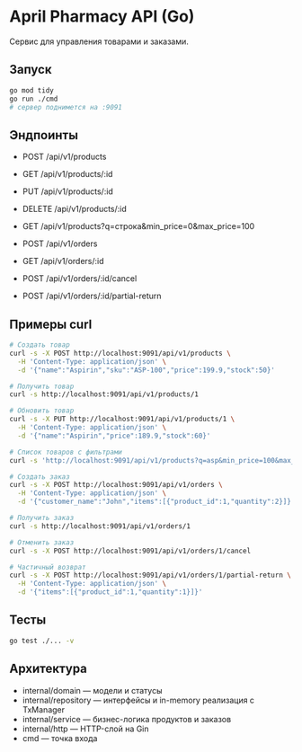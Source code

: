 # April Pharmacy API (Go)

Сервис для управления товарами и заказами.

## Запуск

```bash
go mod tidy
go run ./cmd
# сервер поднимется на :9091
```

## Эндпоинты

- POST /api/v1/products
- GET /api/v1/products/:id
- PUT /api/v1/products/:id
- DELETE /api/v1/products/:id
- GET /api/v1/products?q=строка&min_price=0&max_price=100

- POST /api/v1/orders
- GET /api/v1/orders/:id
- POST /api/v1/orders/:id/cancel
- POST /api/v1/orders/:id/partial-return

## Примеры curl

```bash
# Создать товар
curl -s -X POST http://localhost:9091/api/v1/products \
  -H 'Content-Type: application/json' \
  -d '{"name":"Aspirin","sku":"ASP-100","price":199.9,"stock":50}'

# Получить товар
curl -s http://localhost:9091/api/v1/products/1

# Обновить товар
curl -s -X PUT http://localhost:9091/api/v1/products/1 \
  -H 'Content-Type: application/json' \
  -d '{"name":"Aspirin","price":189.9,"stock":60}'

# Список товаров с фильтрами
curl -s 'http://localhost:9091/api/v1/products?q=asp&min_price=100&max_price=200'

# Создать заказ
curl -s -X POST http://localhost:9091/api/v1/orders \
  -H 'Content-Type: application/json' \
  -d '{"customer_name":"John","items":[{"product_id":1,"quantity":2}]}'

# Получить заказ
curl -s http://localhost:9091/api/v1/orders/1

# Отменить заказ
curl -s -X POST http://localhost:9091/api/v1/orders/1/cancel

# Частичный возврат
curl -s -X POST http://localhost:9091/api/v1/orders/1/partial-return \
  -H 'Content-Type: application/json' \
  -d '{"items":[{"product_id":1,"quantity":1}]}'
```

## Тесты

```bash
go test ./... -v
```

## Архитектура

- internal/domain — модели и статусы
- internal/repository — интерфейсы и in-memory реализация с TxManager
- internal/service — бизнес-логика продуктов и заказов
- internal/http — HTTP-слой на Gin
- cmd — точка входа


